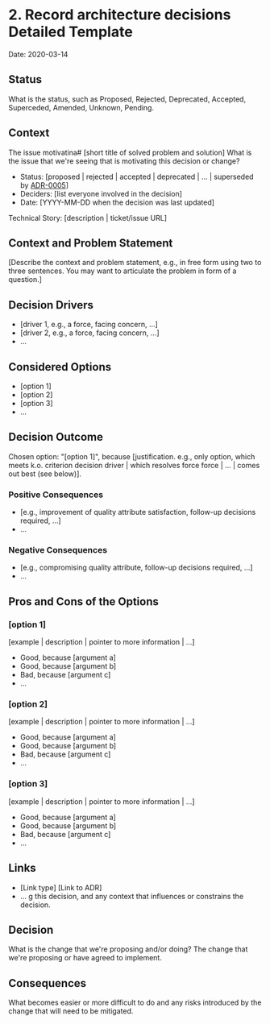 # 2. Record architecture decisions Detailed Template

Date: 2020-03-14

## Status

What is the status, such as Proposed, Rejected, Deprecated, Accepted, Superceded, Amended, Unknown, Pending.

## Context

The issue motivatina# [short title of solved problem and solution]
What is the issue that we're seeing that is motivating this decision or change?

* Status: [proposed | rejected | accepted | deprecated | ... | superseded by [ADR-0005](0005-example.md)] <!-- optional -->
* Deciders: [list everyone involved in the decision] <!-- optional -->
* Date: [YYYY-MM-DD when the decision was last updated] <!-- optional -->

Technical Story: [description | ticket/issue URL] <!-- optional -->

## Context and Problem Statement

[Describe the context and problem statement, e.g., in free form using two to three sentences. You may want to articulate the problem in form of a question.]

## Decision Drivers <!-- optional -->

* [driver 1, e.g., a force, facing concern, ...]
* [driver 2, e.g., a force, facing concern, ...]
* ... <!-- numbers of drivers can vary -->

## Considered Options

* [option 1]
* [option 2]
* [option 3]
* ... <!-- numbers of options can vary -->

## Decision Outcome

Chosen option: "[option 1]", because [justification. e.g., only option, which meets k.o. criterion decision driver | which resolves force force | ... | comes out best (see below)].

### Positive Consequences <!-- optional -->

* [e.g., improvement of quality attribute satisfaction, follow-up decisions required, ...]
* ...

### Negative Consequences <!-- optional -->

* [e.g., compromising quality attribute, follow-up decisions required, ...]
* ...

## Pros and Cons of the Options <!-- optional -->

### [option 1]

[example | description | pointer to more information | ...] <!-- optional -->

* Good, because [argument a]
* Good, because [argument b]
* Bad, because [argument c]
* ... <!-- numbers of pros and cons can vary -->

### [option 2]

[example | description | pointer to more information | ...] <!-- optional -->

* Good, because [argument a]
* Good, because [argument b]
* Bad, because [argument c]
* ... <!-- numbers of pros and cons can vary -->

### [option 3]

[example | description | pointer to more information | ...] <!-- optional -->

* Good, because [argument a]
* Good, because [argument b]
* Bad, because [argument c]
* ... <!-- numbers of pros and cons can vary -->

## Links <!-- optional -->

* [Link type] [Link to ADR] <!-- example: Refined by [ADR-0005](0005-example.md) -->
* ... <!-- numbers of links can vary -->g this decision, and any context that influences or constrains the decision.

## Decision

What is the change that we're proposing and/or doing?
The change that we're proposing or have agreed to implement.

## Consequences

What becomes easier or more difficult to do and any risks introduced by the change that will need to be mitigated.
